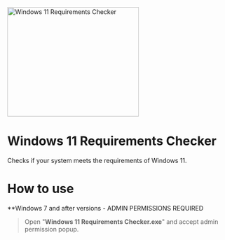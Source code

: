 <img src="https://i.ibb.co/0JLh9t1/image.png" alt="Windows 11 Requirements Checker" height="250" width="300"/>

# Windows 11 Requirements Checker
Checks if your system meets the requirements of Windows 11.

# How to use
**Windows 7 and after versions - ADMIN PERMISSIONS REQUIRED
> Open "**Windows 11 Requirements Checker.exe**" and accept admin permission popup.
